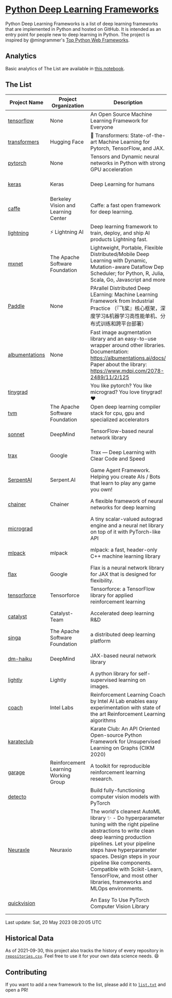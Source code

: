 # [Python Deep Learning Frameworks](https://www.github.com/shimst3r/python-deep-learning-frameworks)

Python Deep Learning Frameworks is a list of deep learning frameworks that are implemented in Python and hosted on GitHub. It is intended as an entry point for people new to deep learning in Python. The project is inspired by @mingrammer's [Top Python Web Frameworks](https://github.com/mingrammer/python-web-framework-stars).

## Analytics

Basic analytics of The List are available in [this notebook](./notebooks/development_over_time.ipynb).

## The List

| Project Name | Project Organization | Description | Stars | Forks | Open Issues | Last Commit |
| ------------ | -------------------- | ----------- | ----: | ----: | ----------: | ----------- |
| [tensorflow](https://tensorflow.org) | None | An Open Source Machine Learning Framework for Everyone | 174695 | 88334 | 2157 | 0 day(s) ago |
| [transformers](https://huggingface.co/transformers) | Hugging Face | 🤗 Transformers: State-of-the-art Machine Learning for Pytorch, TensorFlow, and JAX. | 100762 | 20555 | 697 | 0 day(s) ago |
| [pytorch](https://pytorch.org) | None | Tensors and Dynamic neural networks in Python with strong GPU acceleration | 66959 | 18354 | 11926 | 0 day(s) ago |
| [keras](http://keras.io/) | Keras | Deep Learning for humans | 58381 | 19343 | 390 | 0 day(s) ago |
| [caffe](http://caffe.berkeleyvision.org/) | Berkeley Vision and Learning Center | Caffe: a fast open framework for deep learning. | 33353 | 18996 | 1180 | 1 day(s) ago |
| [lightning](https://lightning.ai) | ⚡️ Lightning AI  | Deep learning framework to train, deploy, and ship AI products Lightning fast. | 23180 | 2898 | 660 | 0 day(s) ago |
| [mxnet](https://mxnet.apache.org) | The Apache Software Foundation | Lightweight, Portable, Flexible Distributed/Mobile Deep Learning with Dynamic, Mutation-aware Dataflow Dep Scheduler; for Python, R, Julia, Scala, Go, Javascript and more | 20409 | 6874 | 1995 | 0 day(s) ago |
| [Paddle](http://www.paddlepaddle.org/) | None | PArallel Distributed Deep LEarning: Machine Learning Framework from Industrial Practice （『飞桨』核心框架，深度学习&机器学习高性能单机、分布式训练和跨平台部署） | 20255 | 5164 | 1961 | 0 day(s) ago |
| [albumentations](https://albumentations.ai) | None | Fast image augmentation library and an easy-to-use wrapper around other libraries. Documentation:  https://albumentations.ai/docs/ Paper about the library: https://www.mdpi.com/2078-2489/11/2/125 | 12009 | 1510 | 370 | 0 day(s) ago |
| [tinygrad](https://github.com/geohot/tinygrad) |  | You like pytorch? You like micrograd? You love tinygrad! ❤️  | 11822 | 1106 | 49 | 0 day(s) ago |
| [tvm](https://tvm.apache.org/) | The Apache Software Foundation | Open deep learning compiler stack for cpu, gpu and specialized accelerators | 9705 | 3060 | 637 | 0 day(s) ago |
| [sonnet](https://sonnet.dev/) | DeepMind | TensorFlow-based neural network library | 9566 | 1358 | 34 | 1 day(s) ago |
| [trax](https://github.com/google/trax) | Google | Trax — Deep Learning with Clear Code and Speed | 7532 | 786 | 106 | 1 day(s) ago |
| [SerpentAI](http://serpent.ai) | Serpent.AI | Game Agent Framework. Helping you create AIs / Bots that learn to play any game you own! | 6493 | 771 | 2 | 0 day(s) ago |
| [chainer](https://chainer.org) | Chainer | A flexible framework of neural networks for deep learning | 5798 | 1388 | 12 | 1 day(s) ago |
| [micrograd](https://github.com/karpathy/micrograd) |  | A tiny scalar-valued autograd engine and a neural net library on top of it with PyTorch-like API | 4932 | 598 | 22 | 0 day(s) ago |
| [mlpack](https://www.mlpack.org/) | mlpack | mlpack: a fast, header-only C++ machine learning library | 4401 | 1498 | 37 | 1 day(s) ago |
| [flax](https://flax.readthedocs.io) | Google | Flax is a neural network library for JAX that is designed for flexibility. | 4329 | 501 | 142 | 0 day(s) ago |
| [tensorforce](https://github.com/tensorforce/tensorforce) | Tensorforce | Tensorforce: a TensorFlow library for applied reinforcement learning | 3238 | 539 | 34 | 2 day(s) ago |
| [catalyst](https://catalyst-team.com) | Catalyst-Team | Accelerated deep learning R&D | 3126 | 400 | 9 | 1 day(s) ago |
| [singa](https://github.com/apache/singa) | The Apache Software Foundation | a distributed deep learning platform | 2829 | 985 | 50 | 7 day(s) ago |
| [dm-haiku](https://dm-haiku.readthedocs.io) | DeepMind | JAX-based neural network library | 2484 | 208 | 94 | 1 day(s) ago |
| [lightly](https://docs.lightly.ai/self-supervised-learning/) | Lightly | A python library for self-supervised learning on images. | 2301 | 196 | 81 | 1 day(s) ago |
| [coach](https://intellabs.github.io/coach/) | Intel Labs | Reinforcement Learning Coach by Intel AI Lab enables easy experimentation with state of the art Reinforcement Learning algorithms | 2247 | 449 | 90 | 0 day(s) ago |
| [karateclub](https://karateclub.readthedocs.io) |  | Karate Club: An API Oriented Open-source Python Framework for Unsupervised Learning on Graphs (CIKM 2020) | 1896 | 230 | 4 | 2 day(s) ago |
| [garage](https://github.com/rlworkgroup/garage) | Reinforcement Learning Working Group | A toolkit for reproducible reinforcement learning research. | 1687 | 290 | 231 | 0 day(s) ago |
| [detecto](https://detecto.readthedocs.io/) |  | Build fully-functioning computer vision models with PyTorch | 590 | 105 | 44 | 5 day(s) ago |
| [Neuraxle](https://www.neuraxle.org/) | Neuraxio | The world's cleanest AutoML library ✨ - Do hyperparameter tuning with the right pipeline abstractions to write clean deep learning production pipelines. Let your pipeline steps have hyperparameter spaces. Design steps in your pipeline like components. Compatible with Scikit-Learn, TensorFlow, and most other libraries, frameworks and MLOps environments. | 566 | 59 | 38 | 12 day(s) ago |
| [quickvision](https://github.com/oke-aditya/quickvision) |  | An Easy To Use PyTorch Computer Vision Library | 50 | 5 | 19 | 3 day(s) ago |

Last update: Sat, 20 May 2023 08:20:05 UTC

## Historical Data

As of 2021-09-30, this project also tracks the history of every repository in [`repositories.csv`](./repositories.csv). Feel free to use it for your own data science needs. :smile:

## Contributing

If you want to add a new framework to the list, please add it to [`list.txt`](./python-deep-learning-frameworks/list.txt) and open a PR!